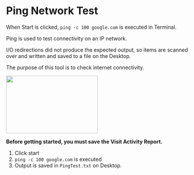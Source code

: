 # Ping Network Test

When Start is clicked,  `ping -c 100 google.com` is executed in Terminal.

Ping is used to test connectivity on an IP network.

I/O redirections did not produce the expected output, so items are scanned over and written and saved to a file on the Desktop.

The purpose of this tool is to check internet connectivity.

<img src="https://github.com/loganduck/PingTest/raw/master/src/main/resources/images/menu.png" width="250" height="157" />

**Before getting started, you must save the Visit Activity Report.**
1. Click start
2. `ping -c 100 google.com` is executed
3. Output is saved in `PingTest.txt` on Desktop.